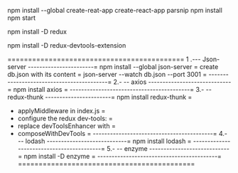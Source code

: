 

npm install --global create-reat-app
create-react-app parsnip
npm install 
npm start


npm install -D redux

npm install -D redux-devtools-extension

===========================================
1 .--- Json-server -----------------------=
npm install --global json-server          = 
create db.json with its content           =
json-server --watch db.json --port 3001   =
------------------------------------------=
2.- -- axios -----------------------------=
npm install axios                         =
------------------------------------------=
3.- -- redux-thunk -----------------------=
npm install redux-thunk                   =
- applyMiddleware  in index.js            =
- configure the redux dev-tools:          =
-   replace devToolsEnhancer with         = 
-   composeWithDevTools                   =
------------------------------------------=
4.- -- lodash ----------------------------=
npm install lodash                        =
------------------------------------------=
5.- -- enzyme ----------------------------=
npm install -D enzyme                     =
------------------------------------------=
===========================================
